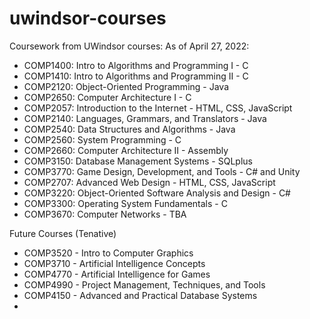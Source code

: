# uwindsor-courses
Coursework from UWindsor courses:
As of April 27, 2022:
* COMP1400: Intro to Algorithms and Programming I - C 
* COMP1410: Intro to Algorithms and Programming II - C
* COMP2120: Object-Oriented Programming - Java
* COMP2650: Computer Architecture I - C 
* COMP2057: Introduction to the Internet - HTML, CSS, JavaScript
* COMP2140: Languages, Grammars, and Translators - Java
* COMP2540: Data Structures and Algorithms - Java
* COMP2560: System Programming - C
* COMP2660: Computer Architecture II - Assembly
* COMP3150: Database Management Systems - SQLplus
* COMP3770: Game Design, Development, and Tools - C# and Unity
* COMP2707: Advanced Web Design - HTML, CSS, JavaScript
* COMP3220: Object-Oriented Software Analysis and Design - C#
* COMP3300: Operating System Fundamentals - C
* COMP3670: Computer Networks - TBA

Future Courses (Tenative)
* COMP3520 - Intro to Computer Graphics
* COMP3710 - Artificial Intelligence Concepts
* COMP4770 - Artificial Intelligence for Games
* COMP4990 - Project Management, Techniques, and Tools
* COMP4150 - Advanced and Practical Database Systems
* 
